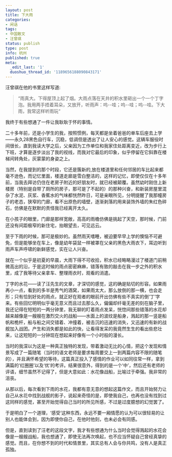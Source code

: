 ```yaml
---
layout: post
title: 下大雨
categories:
- 闲话
tags:
- 中国散文
- 汪曾祺
status: publish
type: post
info: 杭州
published: true
meta:
  _edit_last: '1'
  duoshuo_thread_id: '1189656188090843171'
---
```

汪曾祺在他的书里这样写道:

> “雨真大。下得屋顶上起了烟。大雨点落在天井的积水里砸出一个一个丁字泡。我用两手捂着耳朵，又放开，听雨声：呜--哇；呜--哇；呜--哇。下大雨，我常这样听雨玩“

我终于有些想通了一件让我耿耿于怀的事情。

二十多年前，还是小学生的我，按照惯例，每天都是坐着爸爸的单车后座去上学——永久28黑色自行车，沉稳，低调但是透出了让人安心的感觉。这辆车服役时间很长，直到我读大学之后，父亲因为工作单位和我家住处距离变近，改为步行上下班，才算是逐步淡出了我的视线，而我对它最后的印象，似乎停留在它斜靠在楼梯间转角处，灰蒙蒙的身姿之上。

当然，在我提到的那个时段，它还是簇新的,放在楼道里和任何邻居的车比起来都毫不逊色，而记忆里面，楼道走廊是雪白整洁的，这样的记忆，即使仅仅在十多年前，当我去拜访仍住在老房子附近的好朋友时，就已经被颠覆。虽然幼时刚住上新楼房（特别是自带了厕所的房子，那可是了不起的）的那种兴奋，和新装房屋里混杂了水泥、灰浆、香蕉水的气味都恍然昨日，可是亲眼所见，分明提醒了我那幢房子的老态，狭窄的门廊，看不出原色的墙壁，逐渐剥落的用来装饰外墙的朱红色碎石，仿佛是在默默的责怪我已经离开太久。

在小孩子的眼里，门廊是那样宽敞，高高的雨檐仿佛是挑起了天空，那时候，门前还没有间距极窄的新住宅，抬眼望去，可见远云。

至于下雨的时候，那可是极妙的。虽然雨天嗜睡，被迫要早早上学的懊恼不可避免，但是能够坐在车上，像是幼年袋鼠一样被罩在父亲的黑色大雨衣下，耳边听到雨声车声呼啸的新鲜感觉，实在让人兴奋。

就在一个似乎是初夏的早晨，大雨下得不可收拾，积水已经略略漫过了楼道门前稍微高出的沿，于是这时候的雨点密密麻麻，错落有致的敲击在我一步之外的积水里，成了我等待父亲拿车、整理雨衣时，观看的消遣。

丁字的水花——读了汪先生的文章，才深切的感觉，这的确是贴切的形容。如果雨再小一点，看到的多半是秀气的酒窝，如果雨太大，那么放倒的那一横，也会走形；只有恰到好处的雨点，就正好在观者的眼前开出仿佛有些不真实的倒‘丁’字来。有些回忆明明似乎毫无意义而且过去那么久，偏偏却纤毫无差的刻在脑子里，我还记得在短短的一两分钟里，我无聊的盯着雨点发呆，恍惚间那些错落的水花却越来越像是一艘艘在激烈交火的战船——水面上的波纹是船身，溅起的那一竖是船帆和桅杆，船与船之间交错着、冲撞着，被击沉的迅速的消失，又迅速的有新的战舰加入战团。产生和消失都是如此的快，让看得发呆的我竟然生生的看出些悲壮来，让这短短的一分钟现在想起来好像有一个小时般的漫长。

当时的我深以为这是一种真正独特的发现，带着激动无比的心情，把这个发现和情景写成了一篇随笔（当时的语文老师是要求每周要交上一到两篇内容不限的随笔的），并且满怀希望的等待，这篇真正投入了感情的作业可以如同往常一样，拿到满篇的‘红圈圈’以及‘优’的考评。结果很意外，得到的是一个‘中’，然后还有老师的评语，细节虽然不记得了，但是大意如此：水花像战船，比喻过于牵强。我非常的沮丧。

从那以后，每次看到下雨的水花，我都有意无意的想起这篇作文，而且开始努力让自己从水花中找到战舰的影子，说起来奇怪的是，即使我自己，也再也没有找到过这同样的感觉，甚至开始觉得自己当时的所见所感，不过是过度臆想的幻觉罢了。

于是明白了一个道理，‘感受’这种东西，永远不要一厢情愿的认为可以很轻易的让别人也能体会到，因为即使你自己，在他时他刻，也未必会有同感。

但是，直到读到了汪老的这段文字，我才有些想通为什么当时会觉得溅起的水花会像是一艘艘战船，我也想通了，即使无法再次唤起，也不应当怀疑自己曾经真挚的感觉。而且，在你想不到的时代和情景里，其实总有人会与你共鸣，没有人是真正孤独。

